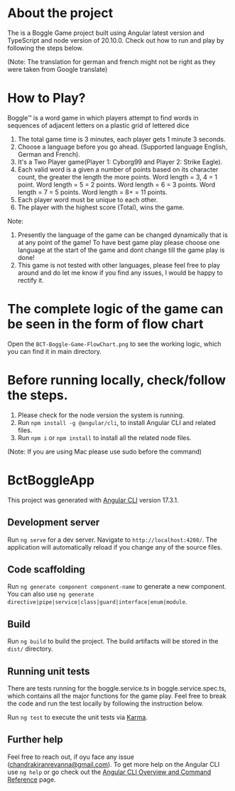 # About the project

The is a Boggle Game project built using Angular latest version and TypeScript and node version of 20.10.0.
Check out how to run and play by following the steps below.

(Note: The translation for german and french might not be right as they were taken from Google translate)

# How to Play?

Boggle™ is a word game in which players attempt to find words in sequences of adjacent letters on a plastic grid of lettered dice

1. The total game time is 3 minutes, each player gets 1 minute 3 seconds.
2. Choose a language before you go ahead. (Supported language English, German and French).
3. It's a Two Player game(Player 1: Cyborg99 and Player 2: Strike Eagle).
4. Each valid word is a given a number of points based on its character count, the greater the length the more points.
   Word length = 3, 4 = 1 point.
   Word length = 5 = 2 points.
   Word length = 6 = 3 points.
   Word length = 7 = 5 points.
   Word length = 8+ = 11 points.
5. Each player word must be unique to each other.
6. The player with the highest score (Total), wins the game.

Note:

1. Presently the language of the game can be changed dynamically that is at any point of the game! To have best game play please choose one language at the start of the game and dont change till the game play is done!
2. This game is not tested with other languages, please feel free to play around and do let me know if you find any issues, I would be happy to rectify it.

# The complete logic of the game can be seen in the form of flow chart

Open the `BCT-Boggle-Game-FlowChart.png` to see the working logic, which you can find it in main directory.

# Before running locally, check/follow the steps.

1. Please check for the node version the system is running.
2. Run `npm install -g @angular/cli`, to install Angular CLI and related files.
3. Run `npm i` or `npm install` to install all the related node files.

(Note: If you are using Mac please use sudo before the command)

# BctBoggleApp

This project was generated with [Angular CLI](https://github.com/angular/angular-cli) version 17.3.1.

## Development server

Run `ng serve` for a dev server. Navigate to `http://localhost:4200/`. The application will automatically reload if you change any of the source files.

## Code scaffolding

Run `ng generate component component-name` to generate a new component. You can also use `ng generate directive|pipe|service|class|guard|interface|enum|module`.

## Build

Run `ng build` to build the project. The build artifacts will be stored in the `dist/` directory.

## Running unit tests

There are tests running for the boggle.service.ts in boggle.service.spec.ts, which contains all the major functions for the game play.
Feel free to break the code and run the test locally by following the instruction below.

Run `ng test` to execute the unit tests via [Karma](https://karma-runner.github.io).

## Further help

Feel free to reach out, if oyu face any issue (chandrakiranrevanna@gmail.com).
To get more help on the Angular CLI use `ng help` or go check out the [Angular CLI Overview and Command Reference](https://angular.io/cli) page.
